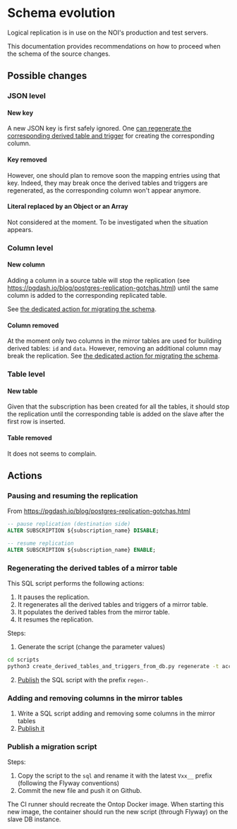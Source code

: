 # Schema evolution

Logical replication is in use on the NOI's production and test servers.

This documentation provides recommendations on how to proceed when the schema of the source changes. 

## Possible changes
### JSON level

#### New key
A new JSON key is first safely ignored. One [can regenerate the corresponding derived table and trigger](#regenerating-a-derived-table-and-a-trigger) for creating the corresponding column.

#### Key removed
However, one should plan to remove soon the mapping entries using that key. 
Indeed, they may break once the derived tables and triggers are regenerated, as the corresponding column won't appear anymore.

#### Literal replaced by an Object or an Array
Not considered at the moment. To be investigated when the situation appears.

### Column level

#### New column
Adding a column in a source table will stop the replication (see https://pgdash.io/blog/postgres-replication-gotchas.html)
until the same column is added to the corresponding replicated table.

See [the dedicated action for migrating the schema](#adding-and-removing-columns-in-the-mirror-tables).

#### Column removed
At the moment only two columns in the mirror tables are used for building derived tables: `id` and `data`.
However, removing an additional column may break the replication. See [the dedicated action for migrating the schema](#adding-and-removing-columns-in-the-mirror-tables).

### Table level

#### New table
Given that the subscription has been created for all the tables, it should stop the replication until the corresponding table is added on the slave after the first row is inserted.

#### Table removed
It does not seems to complain.

## Actions

### Pausing and resuming the replication
From https://pgdash.io/blog/postgres-replication-gotchas.html
```sql
-- pause replication (destination side)
ALTER SUBSCRIPTION ${subscription_name} DISABLE;

-- resume replication
ALTER SUBSCRIPTION ${subscription_name} ENABLE;
```

### Regenerating the derived tables of a mirror table

This SQL script performs the following actions:
1. It pauses the replication.
2. It regenerates all the derived tables and triggers of a mirror table.
3. It populates the derived tables from the mirror table.
4. It resumes the replication.

Steps:
 1. Generate the script (change the parameter values)
 ```sh
 cd scripts
 python3 create_derived_tables_and_triggers_from_db.py regenerate -t accommodationsopen -u tourismuser -p postgres2 -h localhost -d tourismuser --port 7776 --subscription=vkgsubscription_test
 ```
 2. [Publish](#publish-a-migration-script) the SQL script with the prefix `regen-`.


 ### Adding and removing columns in the mirror tables

1. Write a SQL script adding and removing some columns in the mirror tables
2. [Publish it](#publish-a-migration-script)

### Publish a migration script
Steps:
 1. Copy the script to the `sql` and rename it with the latest `Vxx__` prefix (following the Flyway conventions)
 2. Commit the new file and push it on Github.

 The CI runner should recreate the Ontop Docker image. When starting this new image, the container should run the new script (through Flyway) on the slave DB instance.
